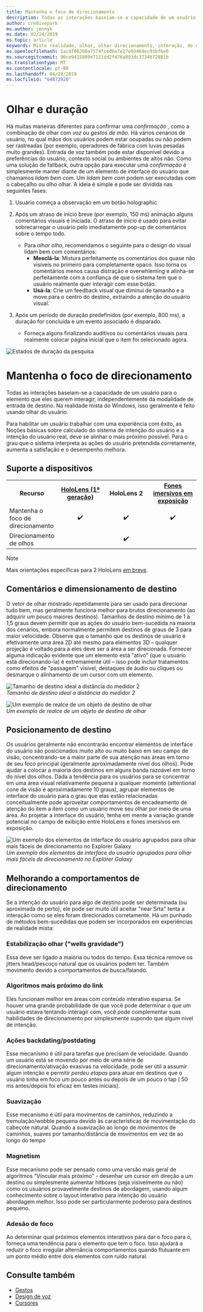 ```yaml
---
title: Mantenha o foco de direcionamento
description: Todas as interações baseiam-se a capacidade de um usuário para o elemento que eles querem interagir, independentemente da modalidade de entrada de destino.
author: cre8ivepark
ms.author: jennyk
ms.date: 02/24/2019
ms.topic: article
keywords: Misto realidade, olhar, olhar direcionamento, interação, de design
ms.openlocfilehash: 1ac4f06208a7574fced0a7e27e93469ec93bf6e0
ms.sourcegitcommit: 90ce9415889e7121dd2fd76a893dc3734672881b
ms.translationtype: MT
ms.contentlocale: pt-BR
ms.lasthandoff: 04/29/2019
ms.locfileid: "64873920"
---
```

# <a name="gaze-and-dwell"></a>Olhar e duração
Há muitas maneiras diferentes para confirmar uma _confirmação_ , como a combinação de olhar com _voz_ ou _gestos de mão_.
Há vários cenários de usuário, no qual mãos dos usuários podem estar ocupadas ou não podem ser rastreadas (por exemplo, operadores de fábrica com luvas pesadas muito grandes). Entrada de voz também pode estar disponível devido a preferências do usuário, contexto social ou ambientes de altos não.
Como uma solução de fallback, outra opção para executar uma _confirmação_ é simplesmente manter diante de um elemento de interface do usuário que chamamos _lidam bem com_.
Um _lidam bem com_ podem ser executadas com o cabeçalho ou olho olhar. A ideia é simple e pode ser dividida nas seguintes fases: 
1. Usuário começa a observação em um botão holographic

2. Após um atraso de início breve (por exemplo, 150 ms) animação alguns comentários visuais é iniciada. O atraso de início é usado para evitar sobrecarregar o usuário pelo imediatamente pop-up de comentários sobre o tempo todo.
    - Para _olhar olho_, recomendamos o seguinte para o design do visual lidam bem com comentários:
      - **Mesclá-la**: Mistura perfeitamente os comentários dos quase não visíveis no primeiro para completamente opaco. Isso torna os comentários menos causa distração e overwhleming e alinha-se perfeitamente com a confiança de que o sistema tem que o usuário realmente quer interagir com esse botão.
      - **Usá-la**: Crie um feedback visual que diminui de tamanho e a move para o centro do destino, extraindo a atenção do usuário visual. 

3. Após um período de duração predefinidos (por exemplo, 800 ms), a duração for concluída e um evento associado é disparado.
    - Forneça alguns finalizando auditivos ou comentários visuais para realmente colocar página inicial que o item foi selecionado agora.

![Estados de duração da pesquisa](images/eyes_dwellstate_recommendation.png)


# <a name="gaze-targeting"></a>Mantenha o foco de direcionamento

Todas as interações baseiam-se a capacidade de um usuário para o elemento que eles querem interagir, independentemente da modalidade de entrada de destino. Na realidade mista do Windows, isso geralmente é feito usando olhar do usuário.

Para habilitar um usuário trabalhar com uma experiência com êxito, as Noções básicas sobre calculado do sistema de intenção do usuário e a intenção do usuário real, deve se alinhar o mais próximo possível. Para o grau que o sistema interpreta as ações do usuário pretendida corretamente, aumenta a satisfação e o desempenho melhora.

## <a name="device-support"></a>Suporte a dispositivos

<table>
<tr>
<th>Recurso</th><th style="width:150px"> <a href="hololens-hardware-details.md">HoloLens (1ª geração)</a></th><th style="width:150px">HoloLens 2</th><th style="width:150px"> <a href="immersive-headset-hardware-details.md">Fones imersivos em exposição</a></th>
</tr><tr>
<td> Mantenha o foco de direcionamento</td><td style="text-align: center;"> ✔️</td><td style="text-align: center;"> ✔️</td><td style="text-align: center;">✔️ </td>
</tr><tr>
<td> Direcionamento de olhos</td><td style="text-align: center;"></td><td style="text-align: center;"> ✔️</td><td style="text-align: center;"></td>
</tr>
</table>

> [!NOTE]
> Mais orientações específicas para 2 HoloLens [em breve](index.md).

## <a name="target-sizing-and-feedback"></a>Comentários e dimensionamento de destino

O vetor de olhar mostrado repetidamente para ser usado para direcionar tudo bem, mas geralmente funciona melhor para brutos direcionamento (ao adquirir um pouco maiores destinos). Tamanhos de destino mínimo de 1 a 1,5 graus devem permitir que as ações do usuário bem-sucedida na maioria dos cenários, embora normalmente permitem destinos de graus de 3 para maior velocidade. Observe que o tamanho que os destinos de usuário é efetivamente uma área 2D até mesmo para elementos 3D – qualquer projeção é voltado para a eles deve ser a área a ser direcionada. Fornecer alguma indicação evidente que um elemento está "ativo" (que o usuário está direcionando-la) é extremamente útil – isso pode incluir tratamentos como efeitos de "passagem" visível, destaques de áudio ou cliques ou desmarque o alinhamento de um cursor com um elemento.

![Tamanho de destino ideal a distância do medidor 2](images/gazetargeting-size-1000px.jpg)<br>
*Tamanho de destino ideal a distância do medidor 2*

![Um exemplo de realce de um objeto de destino de olhar](images/gazetargeting-highlighting-640px.jpg)<br>
*Um exemplo de realce de um objeto de destino de olhar*

## <a name="target-placement"></a>Posicionamento de destino

Os usuários geralmente não encontrarão encontrar elementos de interface do usuário são posicionados muito alto ou muito baixo em seu campo de visão, concentrando-se a maior parte de sua atenção nas áreas em torno de seu foco principal (geralmente aproximadamente nível dos olhos). Pode ajudar a colocar a maioria dos destinos em alguns banda razoável em torno do nível dos olhos. Dada a tendência para os usuários para se concentrar em uma área visual relativamente pequena a qualquer momento (attentional cone de visão é aproximadamente 10 graus), agrupar elementos de interface do usuário para o grau que elas estão relacionadas conceitualmente pode aproveitar comportamentos de encadeamento de atenção do item a item como um usuário move seu olhar por meio de uma área. Ao projetar a interface do usuário, tenha em mente a variação grande potencial no campo de exibição entre HoloLens e fones imersivos em exposição.

![Um exemplo dos elementos de interface do usuário agrupados para olhar mais fáceis de direcionamento no Explorer Galaxy](images/gazetargeting-grouping-1000px.jpg)<br>
*Um exemplo dos elementos de interface do usuário agrupados para olhar mais fáceis de direcionamento no Explorer Galaxy*

## <a name="improving-targeting-behaviors"></a>Melhorando a comportamentos de direcionamento

Se a intenção do usuário para algo de destino pode ser determinada (ou aproximada de perto), ele pode ser muito útil aceitar "near Srta" tenta a interação como se eles foram direcionados corretamente. Há um punhado de métodos bem-sucedidas que podem ser incorporados em experiências de realidade mista:

### <a name="gaze-stabilization-gravity-wells"></a>Estabilização olhar ("wells gravidade")

Essa deve ser ligado a maioria ou todos do tempo. Essa técnica remove os jitters head/pescoço natural que os usuários podem ter. Também movimento devido a comportamentos de busca/falando.

### <a name="closest-link-algorithms"></a>Algoritmos mais próximo do link

Eles funcionam melhor em áreas com conteúdo interativo esparsa. Se houver uma grande probabilidade de que você pode determinar o que um usuário estava tentando interagir com, você pode complementar suas habilidades de direcionamento por simplesmente supondo que algum nível de intenção.

### <a name="backdatingpostdating-actions"></a>Ações backdating/postdating

Esse mecanismo é útil para tarefas que precisam de velocidade. Quando um usuário está se movendo por meio de uma série de direcionamento/ativação evasivas na velocidade, pode ser útil a assumir algum intenção e permitir *perdeu etapas* para atuar em destinos que o usuário tinha em foco um pouco antes ou depois de um pouco o tap ( 50 ms antes/depois foi eficaz em testes iniciais).

### <a name="smoothing"></a>Suavização

Esse mecanismo é útil para movimentos de caminhos, reduzindo a tremulação/wobble pequena devido às características de movimentação do cabeçote natural. Quando a suavização ao longo de movimentos de caminhos, suaves por tamanho/distância de movimentos em vez de ao longo do tempo

### <a name="magnetism"></a>Magnetism

Esse mecanismo pode ser pensado como uma versão mais geral de algoritmos "Vincular mais próximo" - desenhar um cursor em direção a um destino ou simplesmente aumentar hitboxes (seja visivelmente ou não) como os usuários provavelmente destinos de abordagem, usando algum conhecimento sobre o layout interativo para intenção do usuário abordagem melhor. Isso pode ser particularmente poderoso para destinos pequeno.

### <a name="focus-stickiness"></a>Adesão de foco

Ao determinar qual próximos elementos interativos para dar o foco para o, forneça uma tendência para o elemento que tem o foco. Isso ajudará a reduzir o foco irregular alternância comportamentos quando flutuante em um ponto médio entre dois elementos com ruído natural.

## <a name="see-also"></a>Consulte também
* [Gestos](gestures.md)
* [Design de voz](voice-design.md)
* [Cursores](cursors.md)
